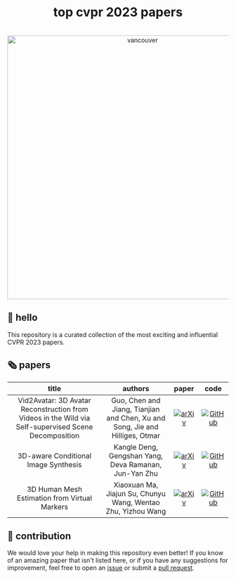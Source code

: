 <h1 align="center">top cvpr 2023 papers</h1>

<p align="center">
    </br>
    <img width="600" src="https://github.com/SkalskiP/top-cvpr-2023-papers/assets/26109316/793d71f5-6034-4342-a8b3-2a08646a6aa0" alt="vancouver">
    </br>
</p>

## 👋 hello 

This repository is a curated collection of the most exciting and influential CVPR 2023 papers.

## 🗞️ papers

| **title** | **authors** |  **paper** | **code** |
|:---------:|:-----------:|:---------:|:--------:|
| Vid2Avatar: 3D Avatar Reconstruction from Videos in the Wild via Self-supervised Scene Decomposition | Guo, Chen and Jiang, Tianjian and Chen, Xu and Song, Jie and Hilliges, Otmar | [![arXiv](https://img.shields.io/badge/arXiv-2302.11566-b31b1b.svg)](https://arxiv.org/abs/2302.11566) | [![GitHub](https://badges.aleen42.com/src/github.svg)](https://github.com/MoyGcc/vid2avatar) |
| 3D-aware Conditional Image Synthesis | Kangle Deng, Gengshan Yang, Deva Ramanan, Jun-Yan Zhu | [![arXiv](https://img.shields.io/badge/arXiv-2302.08509-b31b1b.svg)](https://arxiv.org/abs/2302.08509) | [![GitHub](https://badges.aleen42.com/src/github.svg)](https://github.com/dunbar12138/pix2pix3d) |
| 3D Human Mesh Estimation from Virtual Markers | Xiaoxuan Ma, Jiajun Su, Chunyu Wang, Wentao Zhu, Yizhou Wang | [![arXiv](https://img.shields.io/badge/arXiv-2303.11726-b31b1b.svg)](https://arxiv.org/abs/2303.11726) | [![GitHub](https://badges.aleen42.com/src/github.svg)](https://github.com/ShirleyMaxx/VirtualMarker) |

## 🦸 contribution

We would love your help in making this repository even better! If you know of an amazing paper that isn't listed
here, or if you have any suggestions for improvement, feel free to open an
[issue](https://github.com/SkalskiP/top-cvpr-2023-papers/issues) or submit a
[pull request](https://github.com/SkalskiP/top-cvpr-2023-papers/pulls).
